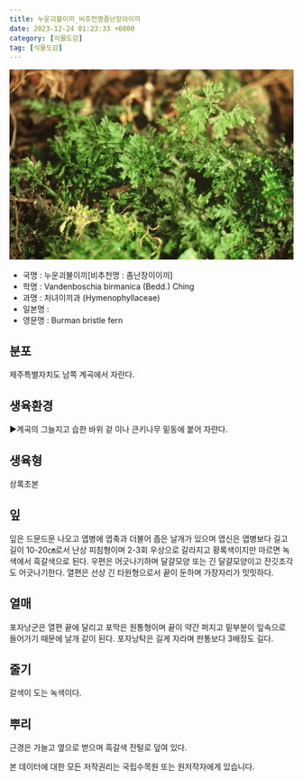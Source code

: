 ```yaml
---
title: 누운괴불이끼_비추천명좀난장이이끼
date: 2023-12-24 01:23:33 +0800
category: [식물도감]
tag: [식물도감]
---
```




![누운괴불이끼[비추천명 : 좀난장이이끼]](/assets/img/fileUpload/plants/basic/Hymenophyllaceae/Crepidomanes/3046/1_th2.JPG)
- 국명 : 누운괴불이끼[비추천명 : 좀난장이이끼]
- 학명 : Vandenboschia birmanica (Bedd.) Ching
- 과명 : 처녀이끼과 (Hymenophyllaceae)
- 일본명 : 
- 영문명 : Burman bristle fern


## 분포
제주특별자치도 남쪽 계곡에서 자란다.
## 생육환경
▶계곡의 그늘지고 습한 바위 겉 이나 큰키나무 밑동에 붙어 자란다.
## 생육형
상록초본
## 잎
잎은 드문드문 나오고 엽병에 엽축과 더불어 좁은 날개가 있으며 엽신은 엽병보다 길고 길이 10-20㎝로서 난상 피침형이며 2-3회 우상으로 갈라지고 황록색이지만 마르면 녹색에서 흑갈색으로 된다. 우편은 어긋나기하며 달걀모양 또는 긴 달걀모양이고 잔깃조각도 어긋나기한다. 열편은 선상 긴 타원형으로서 끝이 둔하며 가장자리가 밋밋하다.
## 열매
포자낭군은 열편 끝에 달리고 포막은 원통형이며 끝이 약간 퍼지고 밑부분이 잎속으로 들어가기 때문에 날개 같이 된다. 포자낭탁은 길게 자라며 판통보다 3배정도 길다.
## 줄기
갈색이 도는 녹색이다.
## 뿌리
근경은 가늘고 옆으로 벋으며 흑갈색 잔털로 덮여 있다.






본 데이터에 대한 모든 저작권리는 국립수목원 또는 원저작자에게 있습니다.
